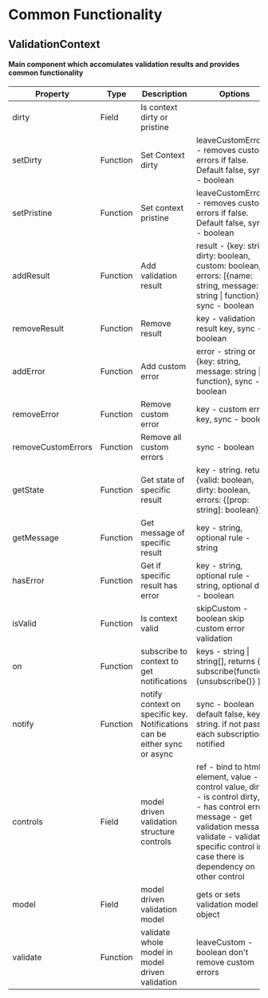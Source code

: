 # Common Functionality

## ValidationContext 

#### Main component which accomulates validation results and provides common functionality

Property | Type | Description | Options
-------- | ---- | ----------- | -------
dirty | Field | Is context dirty or pristine
setDirty | Function | Set Context dirty | leaveCustomErrors - removes custom errors if false. Default false, sync - boolean
setPristine | Function | Set context pristine | leaveCustomErrors - removes custom errors if false. Default false, sync - boolean
addResult | Function | Add validation result | result - {key: string, dirty: boolean, custom: boolean, errors: [{name: string, message: string \| function}]}, sync - boolean
removeResult | Function | Remove result | key - validation result key, sync - boolean
addError | Function | Add custom error | error - string or {key: string, message: string \| function}, sync - boolean
removeError | Function | Remove custom error | key - custom error key, sync - boolean
removeCustomErrors | Function | Remove all custom errors | sync - boolean
getState | Function | Get state of specific result | key - string. returns {valid: boolean, dirty: boolean, errors: {[prop: string]: boolean}}
getMessage | Function | Get message of specific result | key - string, optional rule - string
hasError | Function | Get if specific result has error | key - string, optional rule - string, optional dirty - boolean
isValid | Function | Is context valid | skipCustom - boolean skip custom error validation
on | Function | subscribe to context to get notifications | keys - string \| string[], returns { subscribe(function): {unsubscribe()} }
notify | Function | notify context on specific key. Notifications can be either sync or async | sync - boolean default false, key - string. if not passed each subscription is notified
controls | Field | model driven validation structure controls | ref - bind to html element, value - control value, dirty - is control dirty, err - has control error, message - get validation message, validate - validate specific control in case there is dependency on other control
model | Field | model driven validation model | gets or sets validation model object
validate | Function | validate whole model in model driven validation | leaveCustom - boolean don't remove custom errors

